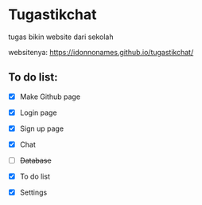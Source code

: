 # Tugastikchat
tugas bikin website dari sekolah

websitenya: https://idonnonames.github.io/tugastikchat/

## To do list:
- [x] Make Github page
- [x] Login page
- [x] Sign up page
- [x] Chat
- [ ] ~~Database~~
- [x] To do list
- [x] Settings

